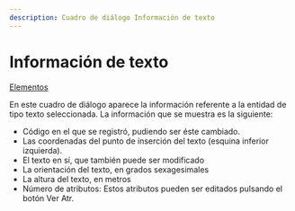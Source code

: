 ```yaml
---
description: Cuadro de diálogo Información de texto
---
```


# Información de texto

[Elementos](/mdtopx/fichas-de-herramientas/ficha-de-herramientas-editar/editar-elementos.md)

En este cuadro de diálogo aparece la información referente a la entidad de tipo texto seleccionada. La información que se muestra es la siguiente:

* Código en el que se registró, pudiendo ser éste cambiado.
* Las coordenadas del punto de inserción del texto \(esquina inferior izquierda\).
* El texto en sí, que también puede ser modificado
* La orientación del texto, en grados sexagesimales
* La altura del texto, en metros
* Número de atributos: Estos atributos pueden ser editados pulsando el botón Ver Atr.

